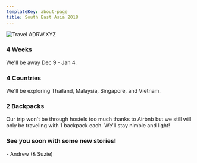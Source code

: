 ```yaml
---
templateKey: about-page
title: South East Asia 2018
---
```

![Travel ADRW.XYZ](/img/xyz-travel.png)

### 4 Weeks

We'll be away Dec 9 - Jan 4.

### 4 Countries

We'll be exploring Thailand, Malaysia, Singapore, and Vietnam.

### 2 Backpacks

Our trip won't be through hostels too much thanks to Airbnb but we still will only be traveling with 1 backpack each. We'll stay nimble and light!

### See you soon with some new stories!
\- Andrew (& Suzie)
